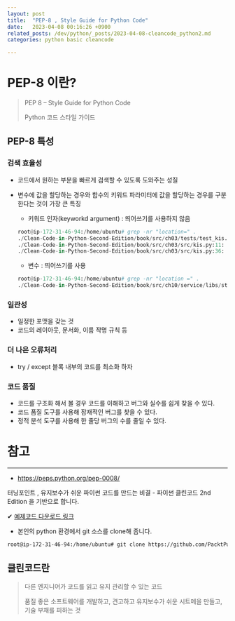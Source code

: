 ```yaml
---
layout: post
title:  "PEP-8 , Style Guide for Python Code"
date:   2023-04-08 00:16:26 +0900
related_posts: /dev/python/_posts/2023-04-08-cleancode_python2.md
categories: python basic cleancode

---
```


# PEP-8 이란?

> PEP 8 – Style Guide for Python Code
>
> Python 코드 스타일 가이드



## PEP-8 특성

### 검색 효율성

- 코드에서 원하는 부분을 빠르게 검색할 수 있도록 도와주는 성질

- 변수에 값을 할당하는 경우와 함수의 키워드 파라미터에 값을 할당하는 경우를 구분한다는 것이 가장 큰 특징

  - 키워드 인자(keyworkd argument) : 띄어쓰기를 사용하지 않음

  ```python
  root@ip-172-31-46-94:/home/ubuntu# grep -nr "location=" .
  ./Clean-Code-in-Python-Second-Edition/book/src/ch03/tests/test_kis.py:14:            id_=42, user="root", location="127.0.0.1", extra="excluded"
  ./Clean-Code-in-Python-Second-Edition/book/src/ch03/src/kis.py:11:    ...    id_=42, user="root", location="127.0.0.1", extra="excluded"
  ./Clean-Code-in-Python-Second-Edition/book/src/ch03/src/kis.py:36:    ...    id_=42, user="root", location="127.0.0.1", extra="excluded"
  ```

  - 변수 : 띄어쓰기를 사용

  ```python
  root@ip-172-31-46-94:/home/ubuntu# grep -nr "location =" .
  ./Clean-Code-in-Python-Second-Edition/book/src/ch10/service/libs/storage/src/storage/status.py:28:        self._current_location = current_location
  ```

### 일관성

- 일정한 포맷을 갖는 것 
- 코드의 레이아웃, 문서화, 이름 작명 규칙 등

### 더 나은 오류처리

- try / except 블록 내부의 코드를 최소화 하자

### 코드 품질

- 코드를 구조화 해서 볼 경우 코드를 이해하고 버그와 실수를 쉽게 찾을 수 있다.
- 코드 품질 도구를 사용해 잠재적인 버그를 찾을 수 있다.
- 정적 분석 도구를 사용해 한 줄당 버그의 수를 줄일 수 있다.



# 참고

---

- https://peps.python.org/pep-0008/

터닝포인트 , 유지보수가 쉬운 파이썬 코드를 만드는 비결 - 파이썬 클린코드 2nd Edition 을 기반으로 합니다.

✔ [예제코드 다운로드 링크](https://github.com/PacktPublishing/Clean-Code-in-Python-Second-Edition)

- 본인의 python 환경에서 git 소스를 clone해 줍니다.

```bash
root@ip-172-31-46-94:/home/ubuntu# git clone https://github.com/PacktPublishing/Clean-Code-in-Python-Second-Edition.git
```

## 클린코드란

> 다른 엔지니어가 코드를 읽고 유지 관리할 수 있는 코드
>
> 품질 좋은 소프트웨어를 개발하고, 견고하고 유지보수가 쉬운 시트메을 만들고, 기술 부채를 피하는 것
